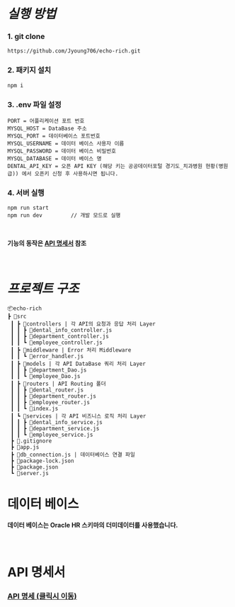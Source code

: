 # _실행 방법_

### 1. git clone

```
https://github.com/Jyoung706/echo-rich.git
```

### 2. 패키지 설치

```
npm i
```

### 3. .env 파일 설정

```
PORT = 어플리케이션 포트 번호
MYSQL_HOST = DataBase 주소
MYSQL_PORT = 데이터베이스 포트번호
MYSQL_USERNAME = 데이터 베이스 사용자 이름
MYSQL_PASSWORD = 데이터 베이스 비밀번호
MYSQL_DATABASE = 데이터 베이스 명
DENTAL_API_KEY = 오픈 API KEY (해당 키는 공공데이터포털 경기도_치과병원 현황(병원급)) 에서 오픈키 신청 후 사용하시면 됩니다.
```

### 4. 서버 실행

```
npm run start
npm run dev         // 개발 모드로 실행
```

<br>

**기능의 동작은 [API 명세서](https://documenter.getpostman.com/view/22723440/2s93Y5Nz4X) 참조**

<br>

# _프로젝트 구조_

```
📦echo-rich
┣ 📂src
 ┃ ┣ 📂controllers | 각 API의 요청과 응답 처리 Layer
 ┃ ┃ ┣ 📜dental_info_controller.js
 ┃ ┃ ┣ 📜department_controller.js
 ┃ ┃ ┗ 📜employee_controller.js
 ┃ ┣ 📂middleware | Error 처리 Middleware
 ┃ ┃ ┗ 📜error_handler.js
 ┃ ┣ 📂models | 각 API DataBase 쿼리 처리 Layer
 ┃ ┃ ┣ 📜department_Dao.js
 ┃ ┃ ┗ 📜employee_Dao.js
 ┃ ┣ 📂routers | API Routing 폴더 
 ┃ ┃ ┣ 📜dental_router.js
 ┃ ┃ ┣ 📜department_router.js
 ┃ ┃ ┣ 📜employee_router.js
 ┃ ┃ ┗ 📜index.js
 ┃ ┗ 📂services | 각 API 비즈니스 로직 처리 Layer
 ┃ ┃ ┣ 📜dental_info_service.js
 ┃ ┃ ┣ 📜department_service.js
 ┃ ┃ ┗ 📜employee_service.js
 ┣ 📜.gitignore
 ┣ 📜app.js
 ┣ 📜db_connection.js | 데이터베이스 연결 파일
 ┣ 📜package-lock.json
 ┣ 📜package.json
 ┗ 📜server.js
```

# 데이터 베이스

#### 데이터 베이스는 Oracle HR 스키마의 더미데이터를 사용했습니다.

<br>

# API 명세서

### [API 명세 (클릭시 이동)](https://documenter.getpostman.com/view/22723440/2s93Y5Nz4X)

